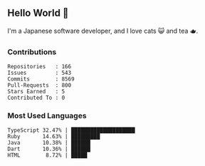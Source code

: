 ## Hello World 👋

I'm a Japanese software developer, and I love cats 😺 and tea 🫖.

### Contributions

    Repositories   : 166
    Issues         : 543
    Commits        : 8569
    Pull-Requests  : 800
    Stars Earned   : 5
    Contributed To : 0

### Most Used Languages

    TypeScript 32.47% | ████████████████████
    Ruby       14.63% | █████████
    Java       10.38% | ██████
    Dart       10.36% | ██████
    HTML        8.72% | █████
